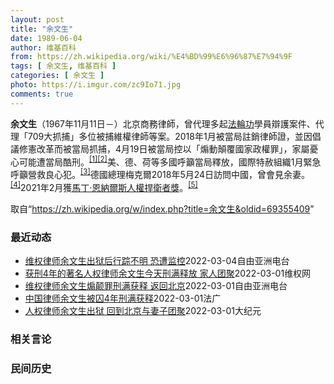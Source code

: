 ```yaml
---
layout: post
title: "余文生"
date: 1989-06-04
author: 维基百科
from: https://zh.wikipedia.org/wiki/%E4%BD%99%E6%96%87%E7%94%9F
tags: [ 余文生, 维基百科 ]
categories: [ 余文生 ]
photo: https://i.imgur.com/zc9Io71.jpg
comments: true
---
```

<div class="mw-parser-output">
<p><b>余文生</b>（1967年11月11日<span class="useeditintro" title="Template:BLP editintro">－</span>）北京商務律師，曾代理多起<a href="/wiki/%E6%B3%95%E8%BC%AA%E5%8A%9F" class="mw-redirect" title="法輪功">法輪功</a>學員辯護案件、代理「709大抓捕」多位被捕維權律師等案。2018年1月被當局註銷律師證，並因倡議修憲改革而被當局抓捕，4月19日被當局控以「煽動顛覆國家政權罪」，家屬憂心可能遭當局酷刑。<sup id="cite_ref-EPO0420_1-0" class="reference"><a href="#cite_note-EPO0420-1">[1]</a></sup><sup id="cite_ref-bbc17_2-0" class="reference"><a href="#cite_note-bbc17-2">[2]</a></sup>美、德、荷等多國呼籲當局釋放，國際特赦組織1月緊急呼籲營救良心犯。<sup id="cite_ref-amnesty_3-0" class="reference"><a href="#cite_note-amnesty-3">[3]</a></sup>德國總理梅克爾2018年5月24日訪問中國，曾會見余妻。<sup id="cite_ref-4" class="reference"><a href="#cite_note-4">[4]</a></sup>2021年2月獲<a href="/wiki/%E9%A9%AC%E4%B8%81%C2%B7%E6%81%A9%E7%BA%B3%E5%B0%94%E6%96%AF%E4%BA%BA%E6%9D%83%E6%8D%8D%E5%8D%AB%E8%80%85%E5%A5%96" title="马丁·恩纳尔斯人权捍卫者奖">馬丁·恩納爾斯人權捍衛者獎</a>。<sup id="cite_ref-5" class="reference"><a href="#cite_note-5">[5]</a></sup>
</p>
</div><noscript><img src="//zh.wikipedia.org/wiki/Special:CentralAutoLogin/start?type=1x1" alt="" title="" width="1" height="1" style="border: none; position: absolute;"></noscript>
<div class="printfooter">取自“<a dir="ltr" href="https://zh.wikipedia.org/w/index.php?title=余文生&amp;oldid=69355409">https://zh.wikipedia.org/w/index.php?title=余文生&amp;oldid=69355409</a>”</div><div id="recent-news"><h3>最近动态</h3><ul><li><a href="https://nodebe4.github.io/waimei/2022-03-04/%E7%BB%B4%E6%9D%83%E5%BE%8B%E5%B8%88%E4%BD%99%E6%96%87%E7%94%9F%E5%87%BA%E7%8B%B1%E5%90%8E%E8%A1%8C%E8%B8%AA%E4%B8%8D%E6%98%8E-%E6%81%90%E9%81%AD%E7%9B%91%E6%8E%A7" title="维权律师余文生出狱后行踪不明 恐遭监控—— &nbsp;被中国当局以“煽动颠覆国家政权罪”判刑坐牢的维权律师余文生，出狱后回到北京，但目前却与外界失去联系。有分析认为，获释后的余文生被剥夺政治权利，有可能...">维权律师余文生出狱后行踪不明   恐遭监控</a><time>2022-03-04</time><a class="tag">自由亚洲电台</a></li>
<li><a href="https://nodebe4.github.io/waimei/2022-03-01/%E8%8E%B7%E5%88%914%E5%B9%B4%E7%9A%84%E8%91%97%E5%90%8D%E4%BA%BA%E6%9D%83%E5%BE%8B%E5%B8%88%E4%BD%99%E6%96%87%E7%94%9F%E4%BB%8A%E5%A4%A9%E5%88%91%E6%BB%A1%E9%87%8A%E6%94%BE-%E5%AE%B6%E4%BA%BA%E5%9B%A2%E8%81%9A" title="获刑4年的著名人权律师余文生今天刑满释放 家人团聚—— （维权网信息中心报道）2022年3月1日，本网获悉：获刑4年的著名人权律师余文生今天刑满释放，家人团聚。 余文生律师妻子许艳今天通报说：“...">获刑4年的著名人权律师余文生今天刑满释放  家人团聚</a><time>2022-03-01</time><a class="tag">维权网</a></li>
<li><a href="https://nodebe4.github.io/waimei/2022-03-01/%E7%BB%B4%E6%9D%83%E5%BE%8B%E5%B8%88%E4%BD%99%E6%96%87%E7%94%9F%E7%85%BD%E9%A2%A0%E7%BD%AA%E5%88%91%E6%BB%A1%E8%8E%B7%E9%87%8A-%E8%BF%94%E5%9B%9E%E5%8C%97%E4%BA%AC" title="维权律师余文生煽颠罪刑满获释 返回北京—— 因被控所谓“煽动颠覆国家政权”罪被判囚四年的中国维权律师余文生，3月1日在南京刑满出狱，获准返回北京与妻儿团聚。代表律师透露，余文生计划提出申诉，为自...">维权律师余文生煽颠罪刑满获释 返回北京</a><time>2022-03-01</time><a class="tag">自由亚洲电台</a></li>
<li><a href="https://nodebe4.github.io/waimei/2022-03-01/%E4%B8%AD%E5%9B%BD%E5%BE%8B%E5%B8%88%E4%BD%99%E6%96%87%E7%94%9F%E8%A2%AB%E5%9B%9A4%E5%B9%B4%E5%88%91%E6%BB%A1%E8%8E%B7%E9%87%8A" title="中国律师余文生被囚4年刑满获释—— 01/03/2022 - 15:39 中国律师余文生，在倡议修宪改革后被以“煽颠国家政权罪”判刑4年，于今天3月1日刑满获释。他在狱中失去 中国律师余文生因煽...">中国律师余文生被囚4年刑满获释</a><time>2022-03-01</time><a class="tag">法广</a></li>
<li><a href="https://nodebe4.github.io/waimei/2022-03-01/%E4%BA%BA%E6%9D%83%E5%BE%8B%E5%B8%88%E4%BD%99%E6%96%87%E7%94%9F%E5%87%BA%E7%8B%B1-%E5%9B%9E%E5%88%B0%E5%8C%97%E4%BA%AC%E4%B8%8E%E5%A6%BB%E5%AD%90%E5%9B%A2%E8%81%9A" title="人权律师余文生出狱 回到北京与妻子团聚—— 【大纪元2022年03月01日讯】（大纪元记者方晓报导）大陆人权律师余文生坐牢4年后于3月1日出狱。他的妻子透露，余文生当日已经出狱，从南京回到北京。...">人权律师余文生出狱 回到北京与妻子团聚</a><time>2022-03-01</time><a class="tag">大纪元</a></li>
</ul></div><div id="open-opinion"><h3>相关言论</h3><ul></ul></div><div id="mjls-record"><h3>民间历史</h3><ul></ul></div>